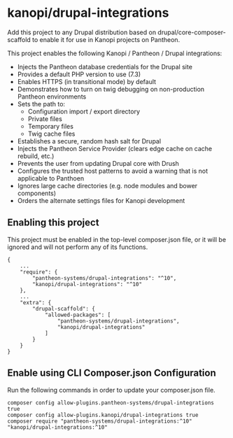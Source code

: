 # kanopi/drupal-integrations

Add this project to any Drupal distribution based on drupal/core-composer-scaffold to enable it for use in Kanopi projects on Pantheon.

This project enables the following Kanopi / Pantheon / Drupal integrations:

- Injects the Pantheon database credentials for the Drupal site
- Provides a default PHP version to use (7.3)
- Enables HTTPS (in transitional mode) by default
- Demonstrates how to turn on twig debugging on non-production Pantheon environments
- Sets the path to:
  - Configuration import / export directory
  - Private files
  - Temporary files
  - Twig cache files
- Establishes a secure, random hash salt for Drupal
- Injects the Pantheon Service Provider (clears edge cache on cache rebuild, etc.)
- Prevents the user from updating Drupal core with Drush
- Configures the trusted host patterns to avoid a warning that is not applicable to Panthoen
- Ignores large cache directories (e.g. node modules and bower components)
- Orders the alternate settings files for Kanopi development

## Enabling this project

This project must be enabled in the top-level composer.json file, or it will be ignored and will not perform any of its functions.
```
{
    ...
    "require": {
        "pantheon-systems/drupal-integrations": "^10",
        "kanopi/drupal-integrations": "^10"
    },
    ...
    "extra": {
        "drupal-scaffold": {
            "allowed-packages": [
                "pantheon-systems/drupal-integrations",
                "kanopi/drupal-integrations"
            ]
        }
    }
}
```

## Enable using CLI Composer.json Configuration

Run the following commands in order to update your composer.json file.

```
composer config allow-plugins.pantheon-systems/drupal-integrations true
composer config allow-plugins.kanopi/drupal-integrations true
composer require "pantheon-systems/drupal-integrations:^10" "kanopi/drupal-integrations:^10"
```
